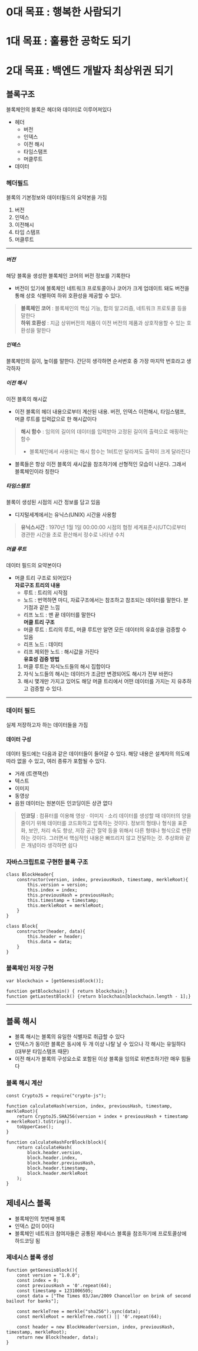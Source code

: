 # 0대 목표 : 행복한 사람되기   
# 1대 목표 : 훌륭한 공학도 되기   
# 2대 목표 : 백엔드 개발자 최상위권 되기   
        
## 블록구조   
블록체인의 블록은 헤더와 데이터로 이루어져있다    
+ 헤더
  + 버전
  + 인덱스
  + 이전 해시
  + 타임스탬프
  + 머클루트
+ 데이터

### 헤더필드   
블록의 기본정보와 데이터필드의 요약본을 가짐     
1. 버전
2. 인덱스
3. 이전해시
4. 타임 스탬프
5. 머클루트   

-------------   
   
##### 버전   
해당 블록을 생성한 블록체인 코어의 버전 정보를 기록한다    
+ 버전이 있기에 블록체인 네트워크 프로토콜이나 코어가 크게 업데이트 돼도 버전을 통해 상호 식별하여 하위 호환성을 제공할 수 있다.
> **블록체인 코어** : 블록체인의 핵심 기능, 합의 알고리즘, 네트워크 프로토콜 등을 말한다   
> **하위 호환성** : 지금 상위버전의 제품이 이전 버전의 제품과 상호작용할 수 있는 호환성을 말한다

##### 인덱스   
블록체인의 길이, 높이를 말한다. 간단히 생각하면 순서번호 중 가장 마지막 번호라고 생각하자   

##### 이전 해시   
이전 블록의 해시값   
+ 이전 블록의 헤더 내용으로부터 계산된 내용. 버전, 인덱스 이전해시, 타임스탬프, 머클 루트를 입력값으로 한 해시값이다
> **해시 함수** : 임의의 길이의 데이터를 입력받아 고정된 길이의 출력으로 매핑하는 함수
> + 블록체인에서 사용되는 해시 함수는 1비트만 달라져도 출력이 크게 달라진다
+ 블록들은 항상 이전 블록의 새시값을 참조하기에 선형적인 모습이 나온다. 그래서 블록체인이라 칭한다    
   
##### 타임스탬프   
블록이 생성된 시점의 시간 정보를 담고 있음   
+ 디지털세계에서는 유닉스(UNIX) 시간을 사용함
> **유닉스시간** : 1970년 1월 1일 00:00:00 시점의 협정 세계표준시(UTC)로부터 경관한 시간을 초로 환산해서 정수로 나타낸 수치

##### 머클 루트   
데이터 필드의 요약본이다   
+ 머클 트리 구조로 되어있다   
**자료구조 트리의 내용**
  + 루트 : 트리의 시작점   
  + 노드 : 번역하면 마디, 자료구조에서는 참조하고 참조되는 데이터를 말한다. 분기점과 같은 느낌
  + 리프 노드 : 맨 끝 데이터를 말한다   
**머클 트리 구조**
  + 머클 루트 : 트리의 루트, 머클 루트만 알면 모든 데이터의 유효성을 검증할 수 있음
  + 리프 노드 : 데이터
  + 리프 제외한 노드 : 해시값을 가진다   
**유효성 검증 방법**
  1. 머클 루트는 자식노드들의 해시 집합이다
  2. 자식 노드들의 해시는 데이터가 조금만 변경되어도 해시가 전부 바뀐다
  3. 해시 몇개만 가지고 있어도 해당 머클 트리에서 어떤 데이터를 가지는 지 유추하고 검증할 수 있다.

-------------     
   
### 데이터 필드   
실제 저장하고자 하는 데이터들을 가짐   
   
#### 데이터 구성   
데이터 필드에는 다음과 같은 데이터들이 들어갈 수 있다. 해당 내용은 설계자의 의도에 따라 없을 수 있고, 여러 종류가 포함될 수 있다.   
+ 거래 (트랜잭션)
+ 텍스트
+ 이미지
+ 동영상
+ 음원
데이터는 원본이든 인코딩이든 상관 없다
> **인코딩** : 컴퓨터를 이용해 영상 · 이미지 · 소리 데이터를 생성할 때 데이터의 양을 줄이기 위해 데이터를 코드화하고 압축하는 것이다. 정보의 형태나 형식을 표준화, 보안, 처리 속도 향상, 저장 공간 절약 등을 위해서 다른 형태나 형식으로 변환하는 것이다. 그러면서 핵심적인 내용은 빠뜨리지 않고 전달하는 것. 추상화와 같은 개념이라 생각하면 쉽다

### 자바스크립트로 구현한 블록 구조   
```
class BlockHeader{
    constructor(version, index, previousHash, timestamp, merkleRoot){
        this.version = version;
        this.index = index;
        this.previousHash = previousHash;
        this.timestamp = timestamp;
        this.merkleRoot = merkleRoot;
    }
}

class Block{
    constructor(header, data){
        this.header = header;
        this.data = data;
    }
}
```
### 블록체인 저장 구현   
```
var blockchain = [getGenesisBlock()];

function getBlockchain() { return blockchain;}
function getLastestBlock() {return blockchain[blockchain.length - 1];}
```
-------------   
   
## 블록 해시   
+ 블록 해시는 블록의 유일한 식별자로 취급할 수 있다
+ 인덱스가 동이란 블록은 동시에 두 개 이상 나탈 날 수 있으나 각 해시는 유일하다(대부분 타임스탬프 때문)
+ 이전 해시가 블록의 구성요소로 포함된 이상 블록을 임의로 위변조하기란 매우 힘들다

### 블록 해시 계산   
```
const CryptoJS = require("crypto-js");

function calculateHash(version, index, previousHash, timestamp, merkleRoot){
    return CryptoJS.SHA256(version + index + previousHash + timestamp + merkleRoot).toString().
    toUpperCase();
}

function calculateHashForBlock(block){
    return calculateHash(
        block.header.version,
        block.header.index,
        block.header.previousHash,
        block.header.timestamp,
        block.header.merkleRoot
    );
}
```
   
## 제네시스 블록    
+ 블록체인의 첫번째 블록
+ 인덱스 값이 0이다
+ 블록체인 네트워크 참여자들은 공통된 제네시스 블록을 참조하기에 프로토콜상에 하드코딩 됨
  
### 제네시스 블록 생성   
```
function getGenesisBlock(){
    const version = "1.0.0";
    const index = 0;
    const previousHash = '0'.repeat(64);
    const timestamp = 1231006505;
    const data = ["The Times 03/Jan/2009 Chancellor on brink of second bailout for banks"];

    const merkleTree = merkle("sha256").sync(data);
    const merkleRoot = merkleTree.root() || '0'.repeat(64);

    const header = new BlockHeader(version, index, previousHash, timestamp, merkleRoot);
    return new Block(header, data);
}
```
